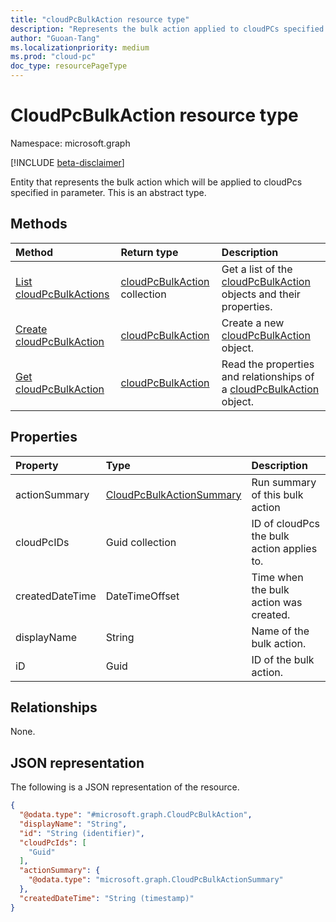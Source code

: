 ```yaml
---
title: "cloudPcBulkAction resource type"
description: "Represents the bulk action applied to cloudPCs specified in a parameter."
author: "Guoan-Tang"
ms.localizationpriority: medium
ms.prod: "cloud-pc"
doc_type: resourcePageType
---
```


# CloudPcBulkAction resource type

Namespace: microsoft.graph

[!INCLUDE [beta-disclaimer](../../includes/beta-disclaimer.md)]

Entity that represents the bulk action which will be applied to cloudPcs specified in parameter. This is an abstract type.

## Methods
|Method|Return type|Description|
|:---|:---|:---|
|[List cloudPcBulkActions](../api/virtualendpoint-list-bulkactions.md)|[cloudPcBulkAction](../resources/cloudpcbulkaction.md) collection|Get a list of the [cloudPcBulkAction](../resources/cloudpcbulkaction.md) objects and their properties.|
|[Create cloudPcBulkAction](../api/virtualendpoint-post-bulkactions.md)|[cloudPcBulkAction](../resources/cloudpcbulkaction.md)|Create a new [cloudPcBulkAction](../resources/cloudpcbulkaction.md) object.|
|[Get cloudPcBulkAction](../api/cloudpcbulkaction-get.md)|[cloudPcBulkAction](../resources/cloudpcbulkaction.md)|Read the properties and relationships of a [cloudPcBulkAction](../resources/cloudpcbulkaction.md) object.|

## Properties
|Property|Type|Description|
|:---|:---|:---|
|actionSummary|[CloudPcBulkActionSummary](../resources/cloudpcbulkactionsummary.md)|Run summary of this bulk action|
|cloudPcIDs|Guid collection|ID of cloudPcs the bulk action applies to.|
|createdDateTime|DateTimeOffset|Time when the bulk action was created.|
|displayName|String|Name of the bulk action.|
|iD|Guid|ID of the bulk action.|

## Relationships
None.

## JSON representation
The following is a JSON representation of the resource.
<!-- {
  "blockType": "resource",
  "keyProperty": "id",
  "@odata.type": "microsoft.graph.CloudPcBulkAction",
  "openType": false
}
-->
``` json
{
  "@odata.type": "#microsoft.graph.CloudPcBulkAction",
  "displayName": "String",
  "id": "String (identifier)",
  "cloudPcIds": [
    "Guid"
  ],
  "actionSummary": {
    "@odata.type": "microsoft.graph.CloudPcBulkActionSummary"
  },
  "createdDateTime": "String (timestamp)"
}
```

